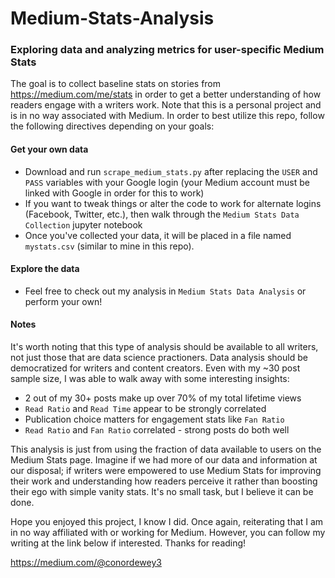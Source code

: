 # Medium-Stats-Analysis
### Exploring data and analyzing metrics for user-specific Medium Stats

The goal is to collect baseline stats on stories from https://medium.com/me/stats in order to get a better understanding of how readers engage with a writers work. Note that this is a personal project and is in no way associated with Medium. In order to best utilize this repo, follow the following directives depending on your goals: 

#### Get your own data
* Download and run `scrape_medium_stats.py` after replacing the `USER` and `PASS` variables with your Google login (your Medium account must be linked with Google in order for this to work)
* If you want to tweak things or alter the code to work for alternate logins (Facebook, Twitter, etc.), then walk through the `Medium Stats Data Collection` jupyter notebook 
* Once you've collected your data, it will be placed in a file named `mystats.csv` (similar to mine in this repo).

#### Explore the data
* Feel free to check out my analysis in `Medium Stats Data Analysis` or perform your own!

#### Notes
It's worth noting that this type of analysis should be available to all writers, not just those that are data science practioners. Data analysis should be democratized for writers and content creators. Even with my ~30 post sample size, I was able to walk away with some interesting insights:
* 2 out of my 30+ posts make up over 70% of my total lifetime views
* `Read Ratio` and `Read Time` appear to be strongly correlated
* Publication choice matters for engagement stats like `Fan Ratio`
* `Read Ratio` and `Fan Ratio` correlated - strong posts do both well

This analysis is just from using the fraction of data available to users on the Medium Stats page. Imagine if we had more of our data and information at our disposal; if writers were empowered to use Medium Stats for improving their work and understanding how readers perceive it rather than boosting their ego with simple vanity stats. It's no small task, but I believe it can be done.

Hope you enjoyed this project, I know I did. Once again, reiterating that I am in no way affiliated with or working for Medium. However, you can follow my writing at the link below if interested. Thanks for reading!

https://medium.com/@conordewey3
